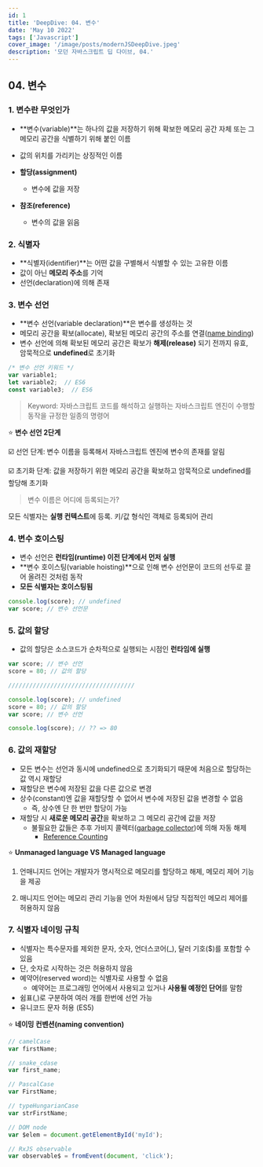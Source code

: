 ```yaml
---
id: 1
title: 'DeepDive: 04. 변수'
date: 'May 10 2022'
tags: ['Javascript']
cover_image: '/image/posts/modernJSDeepDive.jpeg'
description: '모던 자바스크립트 딥 다이브, 04.'
---
```


## 04. 변수

### 1. 변수란 무엇인가

- **변수(variable)**는 하나의 값을 저장하기 위해 확보한 메모리 공간 자체 또는 그 메모리 공간을 식별하기 위해 붙인 이름
- 값의 위치를 가리키는 상징적인 이름

- **할당(assignment)**

  - 변수에 값을 저장

- **참조(reference)**
  - 변수의 값을 읽음

### 2. 식별자

- **식별자(identifier)**는 어떤 값을 구별해서 식별할 수 있는 고유한 이름
- 값이 아닌 **메모리 주소**를 기억
- 선언(declaration)에 의해 존재

### 3. 변수 선언

- **변수 선언(variable declaration)**은 변수를 생성하는 것
- 메모리 공간을 확보(allocate), 확보된 메모리 공간의 주소를 연결([name binding](https://en.wikipedia.org/wiki/Name_binding))
- 변수 선언에 의해 확보된 메모리 공간은 확보가 **해제(release)** 되기 전까지 유효, 암묵적으로 **undefined**로 초기화

```javascript
/* 변수 선언 키워드 */
var variable1;
let variable2;  // ES6
const variable3;  // ES6
```

> Keyword: 자바스크립트 코드를 해석하고 실행하는 자바스크립트 엔진이 수행할 동작을 규정한 일종의 명령어

⭐️ **변수 선언 2단계**

☑️ 선언 단계: 변수 이름을 등록해서 자바스크립트 엔진에 변수의 존재를 알림

☑️ 초기화 단계: 값을 저장하기 위한 메모리 공간을 확보하고 암묵적으로 undefined를 할당해 초기화

> 변수 이름은 어디에 등록되는가?

모든 식별자는 **실행 컨텍스트**에 등록. 키/값 형식인 객체로 등록되어 관리

### 4. 변수 호이스팅

- 변수 선언은 **런타임(runtime) 이전 단계에서 먼저 실행**
- **변수 호이스팅(variable hoisting)**으로 인해 변수 선언문이 코드의 선두로 끌어 올려진 것처럼 동작
- **모든 식별자는 호이스팅됨**

```javascript
console.log(score); // undefined
var score; // 변수 선언문
```

### 5. 값의 할당

- 값의 할당은 소스코드가 순차적으로 실행되는 시점인 **런타임에 실행**

```javascript
var score; // 변수 선언
score = 80; // 값의 할당

////////////////////////////////////

console.log(score); // undefined
score = 80; // 값의 할당
var score; // 변수 선언

console.log(score); // ?? => 80
```

### 6. 값의 재할당

- 모든 변수는 선언과 동시에 undefined으로 초기화되기 때문에 처음으로 할당하는 값 역시 재할당
- 재할당은 변수에 저장된 값을 다른 값으로 변경
- 상수(constant)엔 값을 재할당할 수 없어서 변수에 저장된 값을 변경할 수 없음
  - 즉, 상수엔 단 한 번만 할당이 가능
- 재할당 시 **새로운 메모리 공간**을 확보하고 그 메모리 공간에 값을 저장
  - 불필요한 값들은 추후 가비지 콜렉터([garbage collector](https://developer.mozilla.org/en-US/docs/Web/JavaScript/Memory_Management))에 의해 자동 해제
    - [Reference Counting](https://en.wikipedia.org/wiki/Reference_counting)

⭐️ **Unmanaged language VS Managed language**

1. 언매니지드 언어는 개발자가 명시적으로 메모리를 할당하고 해제, 메모리 제어 기능을 제공

2. 매니지드 언어는 메모리 관리 기능을 언어 차원에서 담당 직접적인 메모리 제어를 허용하지 않음

### 7. 식별자 네이밍 규칙

- 식별자는 특수문자를 제외한 문자, 숫자, 언더스코어(\_), 달러 기호($)를 포함할 수 있음
- 단, 숫자로 시작하는 것은 허용하지 않음
- 예약어(reserved word)는 식별자로 사용할 수 없음
  - 예약어는 프로그래밍 언어에서 사용되고 있거나 **사용될 예정인 단어**를 말함
- 쉼표(,)로 구분하여 여러 개를 한번에 선언 가능
- 유니코드 문자 허용 (ES5)

⭐️ **네이밍 컨벤션(naming convention)**

```javascript
// camelCase
var firstName;

// snake_cdase
var first_name;

// PascalCase
var FirstName;

// typeHungarianCase
var strFirstName;

// DOM node
var $elem = document.getElementById('myId');

// RxJS observable
var observable$ = fromEvent(document, 'click');
```
